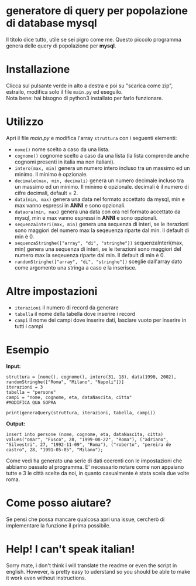 # generatore di query per popolazione di database mysql
 Il titolo dice tutto, utile se sei pigro come me.
 Questo piccolo programma genera delle query di popolazione per 
 **mysql**.

# Installazione
Clicca sul pulsante verde in alto a destra e poi su "scarica come zip", estrailo, modifica solo il file `main.py` ed eseguilo. <br>
Nota bene: hai bisogno di python3 installato per farlo funzionare.
# Utilizzo
Apri il file *main.py* e modifica l'array `struttura` con i seguenti elementi:

- `nome()` nome scelto a caso da una lista.
- `cognome()` cognome scelto a caso da una lista (la lista comprende anche cognomi presenti in italia ma non italiani).
- `intero(max, min)`  genera un numero intero incluso tra un massimo ed un minimo. Il minimo è opzionale.
- `decimale(max, min, decimali)` genera un numero decimale incluso tra un massimo ed un minimo. Il minimo è opzionale. decimali è il numero di cifre decimali, default = 2.
- `data(min, max)` genera una data nel formato accettato da mysql, min e max vanno espressi in **ANNI** e sono opzionali.
- `dataora(min, max)` genera una data con ora nel formato accettato da mysql, min e max vanno espressi in **ANNI** e sono opzionali.
- `sequenzaInteri(max, min)` genera una sequenza di interi, se le iterazioni sono maggiori del numero max la seqeuenza riparte dal min. Il default di min è 0.
- `sequenzaStringhe(["array", "di", "stringhe"])` sequenzaInteri(max, min) genera una sequenza di interi, se le iterazioni sono maggiori del numero max la seqeuenza riparte dal min. Il default di min è 0.
- `randomStringhe(["array", "di", "stringhe"])` sceglie dall'array dato come argomento una stringa a caso e la inserisce.

# Altre impostazioni

- `iterazioni` il numero di record da generare
- `tabella` il nome della tabella dove inserire i record
- `campi` il nome dei campi dove inserire dati, lasciare vuoto per inserire in tutti i campi

# Esempio
**Input:**

```
struttura = [nome(), cognome(), intero(31, 18), data(1990, 2002), randomStringhe(["Roma", "Milano", "Napoli"])]
iterazioni = 3
tabella = "persone"
campi = "nome, cognome, eta, dataNascita, citta" 
#MODIFICA QUA SOPRA

print(generaQuery(struttura, iterazioni, tabella, campi))

```
**Output:**
```
insert into persone (nome, cognome, eta, dataNascita, citta) values("omar", "Fusco", 28, "1999-08-22", "Roma"), ("adriano", "Silvestri", 27, "1992-11-09", "Roma"), ("roberto", "pereira de castro", 28, "1991-05-05", "Milano");
```
Come vedi ha generato una serie di dati coerenti con le impostazioni che abbiamo passato al programma. E' necessario notare come non appaiano tutte e 3 le città scelte da noi, in quanto casualmente è stata scela due volte roma.

# Come posso aiutare?

Se pensi che possa mancare qualcosa apri una issue, cercherò di implementare la funzione il prima possibile.

# Help! I can't speak italian!

Sorry mate, i don't think i will translate the readme or even the script in english. However, is pretty easy to uderstand so you should be able to make it work even without instructions.